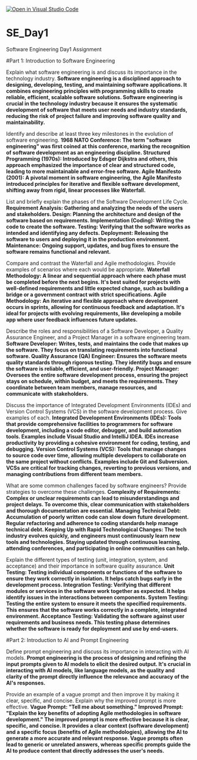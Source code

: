 [![Open in Visual Studio Code](https://classroom.github.com/assets/open-in-vscode-2e0aaae1b6195c2367325f4f02e2d04e9abb55f0b24a779b69b11b9e10269abc.svg)](https://classroom.github.com/online_ide?assignment_repo_id=15700050&assignment_repo_type=AssignmentRepo)
# SE_Day1
Software Engineering Day1 Assignment

#Part 1: Introduction to Software Engineering

Explain what software engineering is and discuss its importance in the technology industry.
**Software engineering is a disciplined approach to designing, developing, testing, and maintaining software applications. It combines engineering principles with programming skills to create reliable, efficient, scalable software solutions. Software engineering is crucial in the technology industry because it ensures the systematic development of software that meets user needs and industry standards, reducing the risk of project failure and improving software quality and maintainability.**

Identify and describe at least three key milestones in the evolution of software engineering.
**1968 NATO Conference: The term "software engineering" was first coined at this conference, marking the recognition of software development as an engineering discipline.
Structured Programming (1970s): Introduced by Edsger Dijkstra and others, this approach emphasized the importance of clear and structured code, leading to more maintainable and error-free software.
Agile Manifesto (2001): A pivotal moment in software engineering, the Agile Manifesto introduced principles for iterative and flexible software development, shifting away from rigid, linear processes like Waterfall.**

List and briefly explain the phases of the Software Development Life Cycle.
**Requirement Analysis: Gathering and analyzing the needs of the users and stakeholders.
Design: Planning the architecture and design of the software based on requirements.
Implementation (Coding): Writing the code to create the software.
Testing: Verifying that the software works as intended and identifying any defects.
Deployment: Releasing the software to users and deploying it in the production environment.
Maintenance: Ongoing support, updates, and bug fixes to ensure the software remains functional and relevant.**

Compare and contrast the Waterfall and Agile methodologies. Provide examples of scenarios where each would be appropriate.
**Waterfall Methodology: A linear and sequential approach where each phase must be completed before the next begins. It's best suited for projects with well-defined requirements and little expected change, such as building a bridge or a government contract with strict specifications.
Agile Methodology: An iterative and flexible approach where development occurs in sprints, allowing for continuous feedback and adaptation. It's ideal for projects with evolving requirements, like developing a mobile app where user feedback influences future updates.**

Describe the roles and responsibilities of a Software Developer, a Quality Assurance Engineer, and a Project Manager in a software engineering team.
**Software Developer: Writes, tests, and maintains the code that makes up the software. They focus on translating requirements into functional software.
Quality Assurance (QA) Engineer: Ensures the software meets quality standards through rigorous testing. They identify bugs and ensure the software is reliable, efficient, and user-friendly.
Project Manager: Oversees the entire software development process, ensuring the project stays on schedule, within budget, and meets the requirements. They coordinate between team members, manage resources, and communicate with stakeholders.**

Discuss the importance of Integrated Development Environments (IDEs) and Version Control Systems (VCS) in the software development process. Give examples of each.
**Integrated Development Environments (IDEs): Tools that provide comprehensive facilities to programmers for software development, including a code editor, debugger, and build automation tools. Examples include Visual Studio and IntelliJ IDEA. IDEs increase productivity by providing a cohesive environment for coding, testing, and debugging.
Version Control Systems (VCS): Tools that manage changes to source code over time, allowing multiple developers to collaborate on the same project without conflicts. Examples include Git and Subversion. VCSs are critical for tracking changes, reverting to previous versions, and managing contributions from different team members.**

What are some common challenges faced by software engineers? Provide strategies to overcome these challenges.
**Complexity of Requirements: Complex or unclear requirements can lead to misunderstandings and project delays. To overcome this, clear communication with stakeholders and thorough documentation are essential.
Managing Technical Debt: Accumulation of poorly written code can slow down future development. Regular refactoring and adherence to coding standards help manage technical debt.
Keeping Up with Rapid Technological Changes: The tech industry evolves quickly, and engineers must continuously learn new tools and technologies. Staying updated through continuous learning, attending conferences, and participating in online communities can help.**

Explain the different types of testing (unit, integration, system, and acceptance) and their importance in software quality assurance.
**Unit Testing: Testing individual components or functions of the software to ensure they work correctly in isolation. It helps catch bugs early in the development process.
Integration Testing: Verifying that different modules or services in the software work together as expected. It helps identify issues in the interactions between components.
System Testing: Testing the entire system to ensure it meets the specified requirements. This ensures that the software works correctly in a complete, integrated environment.
Acceptance Testing: Validating the software against user requirements and business needs. This testing phase determines whether the software is ready for deployment and use by end-users.**

#Part 2: Introduction to AI and Prompt Engineering


Define prompt engineering and discuss its importance in interacting with AI models.
**Prompt engineering is the process of designing and refining the input prompts given to AI models to elicit the desired output. It's crucial in interacting with AI models, like language models, as the quality and clarity of the prompt directly influence the relevance and accuracy of the AI's responses.**

Provide an example of a vague prompt and then improve it by making it clear, specific, and concise. Explain why the improved prompt is more effective.
**Vague Prompt: "Tell me about something."
Improved Prompt: "Explain the key benefits of adopting Agile methodologies in software development."
The improved prompt is more effective because it is clear, specific, and concise. It provides a clear context (software development) and a specific focus (benefits of Agile methodologies), allowing the AI to generate a more accurate and relevant response. Vague prompts often lead to generic or unrelated answers, whereas specific prompts guide the AI to produce content that directly addresses the user's needs.**
